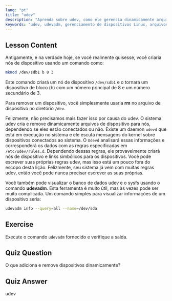 ```yaml
---
lang: "pt"
title: "udev"
description: "Aprenda sobre udev, como ele gerencia dinamicamente arquivos de dispositivo Linux e use udevadm. Entenda a criação de nós de dispositivo para iniciantes."
keywords: "udev, udevadm, gerenciamento de dispositivos Linux, arquivos de dispositivo, tutorial Linux, Linux para iniciantes, regras udev, guia Linux"
---
```


## Lesson Content

Antigamente, e na verdade hoje, se você realmente quisesse, você criaria nós de dispositivo usando um comando como:

```bash
mknod /dev/sdb1 b 8 3
```

Este comando criará um nó de dispositivo `/dev/sdb1` e o tornará um dispositivo de bloco (b) com um número principal de 8 e um número secundário de 3.

Para remover um dispositivo, você simplesmente usaria **rm** no arquivo de dispositivo no diretório `/dev`.

Felizmente, não precisamos mais fazer isso por causa do udev. O sistema udev cria e remove dinamicamente arquivos de dispositivo para nós, dependendo se eles estão conectados ou não. Existe um daemon `udevd` que está em execução no sistema e ele escuta mensagens do kernel sobre dispositivos conectados ao sistema. O `Udevd` analisará essas informações e corresponderá os dados com as regras especificadas em `/etc/udev/rules.d`. Dependendo dessas regras, ele provavelmente criará nós de dispositivo e links simbólicos para os dispositivos. Você pode escrever suas próprias regras udev, mas isso está um pouco fora do escopo desta lição. Felizmente, seu sistema já vem com muitas regras udev, então você pode nunca precisar escrever as suas próprias.

Você também pode visualizar o banco de dados udev e o sysfs usando o comando **udevadm**. Esta ferramenta é muito útil, mas às vezes pode ser muito complicada. Um comando simples para visualizar informações de um dispositivo seria:

```bash
udevadm info --query=all --name=/dev/sda
```

## Exercise

Execute o comando `udevadm` fornecido e verifique a saída.

## Quiz Question

O que adiciona e remove dispositivos dinamicamente?

## Quiz Answer

udev
